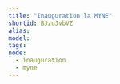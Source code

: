 ```yaml
---
title: "Inauguration la MYNE"
shortid: BJzuJvbVZ
alias: 
model: 
tags: 
node: 
  - inauguration
  - myne
--- 
```

 